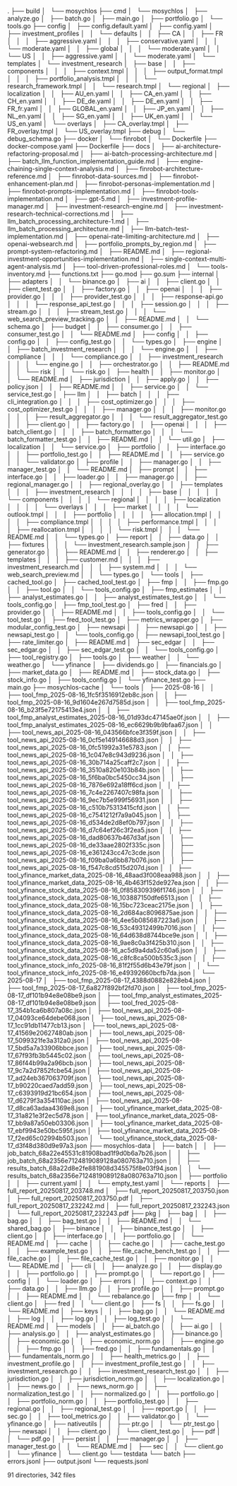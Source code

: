 .
├── build
│   └── mosychlos
├── cmd
│   └── mosychlos
│   ├── analyze.go
│   ├── batch.go
│   ├── main.go
│   ├── portfolio.go
│   └── tools.go
├── config
│   ├── config.default.yaml
│   ├── config.yaml
│   ├── investment_profiles
│   │   └── defaults
│   │   ├── CA
│   │   ├── FR
│   │   │   ├── aggressive.yaml
│   │   │   ├── conservative.yaml
│   │   │   └── moderate.yaml
│   │   ├── global
│   │   │   └── moderate.yaml
│   │   └── US
│   │   ├── aggressive.yaml
│   │   └── moderate.yaml
│   └── templates
│   └── investment_research
│   ├── base
│   │   ├── components
│   │   │   ├── context.tmpl
│   │   │   ├── output_format.tmpl
│   │   │   ├── portfolio_analysis.tmpl
│   │   │   └── research_framework.tmpl
│   │   └── research.tmpl
│   └── regional
│   ├── localization
│   │   ├── AU_en.yaml
│   │   ├── CA_en.yaml
│   │   ├── CH_en.yaml
│   │   ├── DE_de.yaml
│   │   ├── DE_en.yaml
│   │   ├── FR_fr.yaml
│   │   ├── GLOBAL_en.yaml
│   │   ├── JP_en.yaml
│   │   ├── NL_en.yaml
│   │   ├── SG_en.yaml
│   │   ├── UK_en.yaml
│   │   └── US_en.yaml
│   └── overlays
│   ├── CA_overlay.tmpl
│   ├── FR_overlay.tmpl
│   └── US_overlay.tmpl
├── debug
│   └── debug_schema.go
├── docker
│   └── finrobot
│   └── Dockerfile
├── docker-compose.yaml
├── Dockerfile
├── docs
│   ├── ai-architecture-refactoring-proposal.md
│   ├── ai-batch-processing-architecture.md
│   ├── batch_llm_function_implementation_guide.md
│   ├── engine-chaining-single-context-analysis.md
│   ├── finrobot-architecture-reference.md
│   ├── finrobot-data-sources.md
│   ├── finrobot-enhancement-plan.md
│   ├── finrobot-personas-implementation.md
│   ├── finrobot-prompts-implementation.md
│   ├── finrobot-tools-implementation.md
│   ├── gpt-5.md
│   ├── investment-profile-manager.md
│   ├── investment-research-engine.md
│   ├── investment-research-technical-corrections.md
│   ├── llm_batch_processing_architecture-1.md
│   ├── llm_batch_processing_architecture.md
│   ├── llm-batch-test-implementation.md
│   ├── openai-rate-limiting-architecture.md
│   ├── openai-websearch.md
│   ├── portfolio_prompts_by_region.md
│   ├── prompt-system-refactoring.md
│   ├── README.md
│   ├── regional-investment-opportunities-implementation.md
│   ├── single-context-multi-agent-analysis.md
│   ├── tool-driven-professional-roles.md
│   └── tools-inventory.md
├── functions.txt
├── go.mod
├── go.sum
├── internal
│   ├── adapters
│   │   └── binance.go
│   ├── ai
│   │   ├── client.go
│   │   ├── client_test.go
│   │   ├── factory.go
│   │   ├── openai
│   │   │   ├── provider.go
│   │   │   ├── provider_test.go
│   │   │   ├── response-api.go
│   │   │   ├── response_api_test.go
│   │   │   ├── session.go
│   │   │   ├── stream.go
│   │   │   ├── stream_test.go
│   │   │   └── web_search_preview_tracking.go
│   │   ├── README.md
│   │   └── schema.go
│   ├── budget
│   │   ├── consumer.go
│   │   ├── consumer_test.go
│   │   └── README.md
│   ├── config
│   │   ├── config.go
│   │   ├── config_test.go
│   │   └── types.go
│   ├── engine
│   │   ├── batch_investment_research
│   │   │   └── engine.go
│   │   ├── compliance
│   │   │   └── compliance.go
│   │   ├── investment_research
│   │   │   └── engine.go
│   │   ├── orchestrator.go
│   │   ├── README.md
│   │   └── risk
│   │   └── risk.go
│   ├── health
│   │   ├── monitor.go
│   │   └── README.md
│   ├── jurisdiction
│   │   ├── apply.go
│   │   ├── policy.json
│   │   ├── README.md
│   │   ├── service.go
│   │   └── service_test.go
│   ├── llm
│   │   ├── batch
│   │   │   ├── cli_integration.go
│   │   │   ├── cost_optimizer.go
│   │   │   ├── cost_optimizer_test.go
│   │   │   ├── manager.go
│   │   │   ├── monitor.go
│   │   │   ├── result_aggregator.go
│   │   │   └── result_aggregator_test.go
│   │   ├── client.go
│   │   ├── factory.go
│   │   ├── openai
│   │   │   ├── batch_client.go
│   │   │   ├── batch_formatter.go
│   │   │   └── batch_formatter_test.go
│   │   ├── README.md
│   │   └── util.go
│   ├── localization
│   │   └── service.go
│   ├── portfolio
│   │   ├── interface.go
│   │   ├── portfolio_test.go
│   │   ├── README.md
│   │   ├── service.go
│   │   └── validator.go
│   ├── profile
│   │   ├── manager.go
│   │   ├── manager_test.go
│   │   └── README.md
│   ├── prompt
│   │   ├── interface.go
│   │   ├── loader.go
│   │   ├── manager.go
│   │   ├── regional_manager.go
│   │   ├── regional_overlay.go
│   │   ├── templates
│   │   │   ├── investment_research
│   │   │   │   ├── base
│   │   │   │   │   └── components
│   │   │   │   └── regional
│   │   │   │   ├── localization
│   │   │   │   └── overlays
│   │   │   ├── market
│   │   │   │   └── outlook.tmpl
│   │   │   ├── portfolio
│   │   │   │   ├── allocation.tmpl
│   │   │   │   ├── compliance.tmpl
│   │   │   │   ├── performance.tmpl
│   │   │   │   ├── reallocation.tmpl
│   │   │   │   └── risk.tmpl
│   │   │   └── README.md
│   │   └── types.go
│   ├── report
│   │   ├── data.go
│   │   ├── fixtures
│   │   │   └── investment_research.sample.json
│   │   ├── generator.go
│   │   ├── README.md
│   │   ├── renderer.go
│   │   ├── templates
│   │   │   ├── customer.md
│   │   │   ├── investment_research.md
│   │   │   ├── system.md
│   │   │   └── web_search_preview.md
│   │   └── types.go
│   └── tools
│   ├── cached_tool.go
│   ├── cached_tool_test.go
│   ├── fmp
│   │   ├── fmp.go
│   │   ├── tool.go
│   │   └── tools_config.go
│   ├── fmp_estimates
│   │   ├── analyst_estimates.go
│   │   ├── analyst_estimates_test.go
│   │   └── tools_config.go
│   ├── fmp_tool_test.go
│   ├── fred
│   │   ├── provider.go
│   │   ├── README.md
│   │   ├── tools_config.go
│   │   └── tool_test.go
│   ├── fred_tool_test.go
│   ├── metrics_wrapper.go
│   ├── modular_config_test.go
│   ├── newsapi
│   │   ├── newsapi.go
│   │   ├── newsapi_test.go
│   │   └── tools_config.go
│   ├── newsapi_tool_test.go
│   ├── rate_limiter.go
│   ├── README.md
│   ├── sec_edgar
│   │   ├── sec_edgar.go
│   │   ├── sec_edgar_test.go
│   │   └── tools_config.go
│   ├── tool_registry.go
│   ├── tools.go
│   ├── weather
│   │   └── weather.go
│   └── yfinance
│   ├── dividends.go
│   ├── financials.go
│   ├── market_data.go
│   ├── README.md
│   ├── stock_data.go
│   ├── stock_info.go
│   ├── tools_config.go
│   └── yfinance_test.go
├── main.go
├── mosychlos-cache
│   └── tools
│   ├── 2025-08-16
│   │   ├── tool_fmp_2025-08-16_1fc5f3516912eb8c.json
│   │   ├── tool_fmp_2025-08-16_9d1604e267d7585d.json
│   │   ├── tool_fmp_2025-08-16_b23f5e72175413e4.json
│   │   ├── tool_fmp_analyst_estimates_2025-08-16_01d93dc47145ae0f.json
│   │   ├── tool_fmp_analyst_estimates_2025-08-16_ec6629b9b9bfaa67.json
│   │   ├── tool_news_api_2025-08-16_043566bfce3f359f.json
│   │   ├── tool_news_api_2025-08-16_0cf5e149146688d3.json
│   │   ├── tool_news_api_2025-08-16_0fc51992a31e5783.json
│   │   ├── tool_news_api_2025-08-16_1c047e8c943d9236.json
│   │   ├── tool_news_api_2025-08-16_30b714a25caff2c7.json
│   │   ├── tool_news_api_2025-08-16_3510a820e103b84b.json
│   │   ├── tool_news_api_2025-08-16_5f6ba0bc5450cc34.json
│   │   ├── tool_news_api_2025-08-16_7876e692a18ff6cd.json
│   │   ├── tool_news_api_2025-08-16_7c4e2267407c98fa.json
│   │   ├── tool_news_api_2025-08-16_9ec7b5e999f56931.json
│   │   ├── tool_news_api_2025-08-16_c510b75313415cfd.json
│   │   ├── tool_news_api_2025-08-16_c7541212f7a9a045.json
│   │   ├── tool_news_api_2025-08-16_d534de2d8ef0b797.json
│   │   ├── tool_news_api_2025-08-16_d7c64ef26c3f2ea5.json
│   │   ├── tool_news_api_2025-08-16_dad80637b467d3af.json
│   │   ├── tool_news_api_2025-08-16_de33aae2802f335c.json
│   │   ├── tool_news_api_2025-08-16_e361243cc47c3cde.json
│   │   ├── tool_news_api_2025-08-16_f09ba0a6bb87b076.json
│   │   ├── tool_news_api_2025-08-16_f547c8cd515d207d.json
│   │   ├── tool_yfinance_market_data_2025-08-16_48aad3f008eaa988.json
│   │   ├── tool_yfinance_market_data_2025-08-16_4b463f152de927ea.json
│   │   ├── tool_yfinance_stock_data_2025-08-16_0f858309396f1746.json
│   │   ├── tool_yfinance_stock_data_2025-08-16_103887150dfe6513.json
│   │   ├── tool_yfinance_stock_data_2025-08-16_15bc723ceac2175e.json
│   │   ├── tool_yfinance_stock_data_2025-08-16_2d684ac8096875ae.json
│   │   ├── tool_yfinance_stock_data_2025-08-16_4ee5b085687223a6.json
│   │   ├── tool_yfinance_stock_data_2025-08-16_53c49312499b7016.json
│   │   ├── tool_yfinance_stock_data_2025-08-16_64d638d8744bce9e.json
│   │   ├── tool_yfinance_stock_data_2025-08-16_9ae8c0a3f425b310.json
│   │   ├── tool_yfinance_stock_data_2025-08-16_ac5d9a4da52c60a6.json
│   │   ├── tool_yfinance_stock_data_2025-08-16_c8fc8ca500b535c3.json
│   │   ├── tool_yfinance_stock_info_2025-08-16_81f2f55d6b43e79f.json
│   │   └── tool_yfinance_stock_info_2025-08-16_e49392660bcfb7da.json
│   └── 2025-08-17
│   ├── tool_fmp_2025-08-17_4388d0882e828eb4.json
│   ├── tool_fmp_2025-08-17_6a827f892bf2fd70.json
│   ├── tool_fmp_2025-08-17_df101b94e8e08be9.json
│   ├── tool_fmp_analyst_estimates_2025-08-17_df101b94e8e08be9.json
│   ├── tool_fred_2025-08-17_354b1ca6b807a08c.json
│   ├── tool_news_api_2025-08-17_04093ce64debe068.json
│   ├── tool_news_api_2025-08-17_1cc91db11477cb13.json
│   ├── tool_news_api_2025-08-17_41569e20627480ab.json
│   ├── tool_news_api_2025-08-17_5099321fe3a312a0.json
│   ├── tool_news_api_2025-08-17_5bd5a7a33906bbce.json
│   ├── tool_news_api_2025-08-17_67f93fb3b5445c02.json
│   ├── tool_news_api_2025-08-17_86f44b99a2a96bcb.json
│   ├── tool_news_api_2025-08-17_9c7a2d7852fcbe54.json
│   ├── tool_news_api_2025-08-17_ad24eb367063709f.json
│   ├── tool_news_api_2025-08-17_b90220caed7add59.json
│   ├── tool_news_api_2025-08-17_c6393919d21bc654.json
│   ├── tool_news_api_2025-08-17_d6279f3a354110ac.json
│   ├── tool_news_api_2025-08-17_d8ca63adaa4369e8.json
│   ├── tool_yfinance_market_data_2025-08-17_31a821e3f2ec5d78.json
│   ├── tool_yfinance_market_data_2025-08-17_bb9a87a50eb03306.json
│   ├── tool_yfinance_market_data_2025-08-17_ebf9943e50bc595f.json
│   ├── tool_yfinance_market_data_2025-08-17_f2ed65c02994b503.json
│   └── tool_yfinance_stock_data_2025-08-17_d3f48d380d9e97a3.json
├── mosychlos-data
│   ├── batch
│   │   ├── job_batch_68a22e45531c81908bad1f9d0b6a7b26.json
│   │   ├── job_batch_68a2356e7124819089128a080763a710.json
│   │   ├── results_batch_68a22d8e2fe881908d345575f8e03f94.json
│   │   └── results_batch_68a2356e7124819089128a080763a710.json
│   ├── portfolio
│   │   ├── current.yaml
│   │   └── empty_test.yaml
│   └── reports
│   ├── full_report_20250817_203748.md
│   ├── full_report_20250817_203750.json
│   ├── full_report_20250817_203750.pdf
│   ├── full_report_20250817_232242.md
│   ├── full_report_20250817_232243.json
│   └── full_report_20250817_232243.pdf
├── pkg
│   ├── bag
│   │   ├── bag.go
│   │   ├── bag_test.go
│   │   ├── README.md
│   │   └── shared_bag.go
│   ├── binance
│   │   ├── binance_test.go
│   │   ├── client.go
│   │   ├── interface.go
│   │   ├── portfolio.go
│   │   └── README.md
│   ├── cache
│   │   ├── cache.go
│   │   ├── cache_test.go
│   │   ├── example_test.go
│   │   ├── file_cache_bench_test.go
│   │   ├── file_cache.go
│   │   ├── file_cache_test.go
│   │   ├── monitor.go
│   │   └── README.md
│   ├── cli
│   │   ├── analyze.go
│   │   ├── display.go
│   │   ├── portfolio.go
│   │   ├── prompt.go
│   │   └── report.go
│   ├── config
│   │   └── loader.go
│   ├── errors
│   │   ├── context.go
│   │   ├── data.go
│   │   ├── llm.go
│   │   ├── profile.go
│   │   ├── prompt.go
│   │   ├── README.md
│   │   └── rebalance.go
│   ├── fmp
│   │   └── client.go
│   ├── fred
│   │   └── client.go
│   ├── fs
│   │   ├── fs.go
│   │   └── README.md
│   ├── keys
│   │   ├── bag.go
│   │   └── README.md
│   ├── log
│   │   ├── log.go
│   │   ├── log_test.go
│   │   └── README.md
│   ├── models
│   │   ├── ai_batch.go
│   │   ├── ai.go
│   │   ├── analysis.go
│   │   ├── analyst_estimates.go
│   │   ├── binance.go
│   │   ├── economic.go
│   │   ├── economic_norm.go
│   │   ├── engine.go
│   │   ├── fmp.go
│   │   ├── fred.go
│   │   ├── fundamentals.go
│   │   ├── fundamentals_norm.go
│   │   ├── health_metrics.go
│   │   ├── investment_profile.go
│   │   ├── investment_profile_test.go
│   │   ├── investment_research.go
│   │   ├── investment_research_test.go
│   │   ├── jurisdiction.go
│   │   ├── jurisdiction_norm.go
│   │   ├── localization.go
│   │   ├── news.go
│   │   ├── news_norm.go
│   │   ├── normalization_test.go
│   │   ├── normalized.go
│   │   ├── portfolio.go
│   │   ├── portfolio_norm.go
│   │   ├── portfolio_test.go
│   │   ├── regional.go
│   │   ├── regional_test.go
│   │   ├── report.go
│   │   ├── sec.go
│   │   ├── tool_metrics.go
│   │   ├── validator.go
│   │   └── yfinance.go
│   ├── nativeutils
│   │   ├── ptr.go
│   │   └── ptr_test.go
│   ├── newsapi
│   │   ├── client.go
│   │   └── client_test.go
│   ├── pdf
│   │   └── pdf.go
│   ├── persist
│   │   ├── manager.go
│   │   ├── manager_test.go
│   │   └── README.md
│   ├── sec
│   │   └── client.go
│   └── yfinance
│   └── client.go
└── testdata
└── batch
├── errors.jsonl
├── output.jsonl
└── requests.jsonl

91 directories, 342 files
